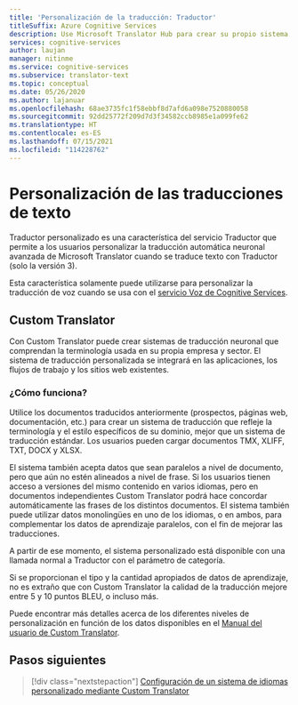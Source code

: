 ```yaml
---
title: 'Personalización de la traducción: Traductor'
titleSuffix: Azure Cognitive Services
description: Use Microsoft Translator Hub para crear su propio sistema de traducción automática con su terminología y estilo preferidos.
services: cognitive-services
author: laujan
manager: nitinme
ms.service: cognitive-services
ms.subservice: translator-text
ms.topic: conceptual
ms.date: 05/26/2020
ms.author: lajanuar
ms.openlocfilehash: 68ae3735fc1f58ebbf8d7afd6a098e7520880058
ms.sourcegitcommit: 92dd25772f209d7d3f34582ccb8985e1a099fe62
ms.translationtype: HT
ms.contentlocale: es-ES
ms.lasthandoff: 07/15/2021
ms.locfileid: "114228762"
---
```

# <a name="customize-your-text-translations"></a>Personalización de las traducciones de texto

Traductor personalizado es una característica del servicio Traductor que permite a los usuarios personalizar la traducción automática neuronal avanzada de Microsoft Translator cuando se traduce texto con Traductor (solo la versión 3).

Esta característica solamente puede utilizarse para personalizar la traducción de voz cuando se usa con el [servicio Voz de Cognitive Services](../speech-service/index.yml).

## <a name="custom-translator"></a>Custom Translator

Con Custom Translator puede crear sistemas de traducción neuronal que comprendan la terminología usada en su propia empresa y sector. El sistema de traducción personalizada se integrará en las aplicaciones, los flujos de trabajo y los sitios web existentes.

### <a name="how-does-it-work"></a>¿Cómo funciona?

Utilice los documentos traducidos anteriormente (prospectos, páginas web, documentación, etc.) para crear un sistema de traducción que refleje la terminología y el estilo específicos de su dominio, mejor que un sistema de traducción estándar. Los usuarios pueden cargar documentos TMX, XLIFF, TXT, DOCX y XLSX.  

El sistema también acepta datos que sean paralelos a nivel de documento, pero que aún no estén alineados a nivel de frase. Si los usuarios tienen acceso a versiones del mismo contenido en varios idiomas, pero en documentos independientes Custom Translator podrá hace concordar automáticamente las frases de los distintos documentos.  El sistema también puede utilizar datos monolingües en uno de los idiomas, o en ambos, para complementar los datos de aprendizaje paralelos, con el fin de mejorar las traducciones.

A partir de ese momento, el sistema personalizado está disponible con una llamada normal a Traductor con el parámetro de categoría.

Si se proporcionan el tipo y la cantidad apropiados de datos de aprendizaje, no es extraño que con Custom Translator la calidad de la traducción mejore entre 5 y 10 puntos BLEU, o incluso más.

Puede encontrar más detalles acerca de los diferentes niveles de personalización en función de los datos disponibles en el [Manual del usuario de Custom Translator](./custom-translator/overview.md).

## <a name="next-steps"></a>Pasos siguientes

> [!div class="nextstepaction"]
> [Configuración de un sistema de idiomas personalizado mediante Custom Translator](./custom-translator/overview.md)

